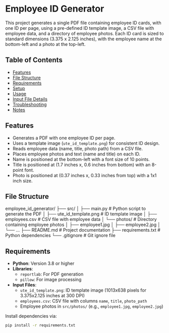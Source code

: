 # Employee ID Generator

This project generates a single PDF file containing employee ID cards, with one ID per page, using a pre-defined ID template image, a CSV file with employee data, and a directory of employee photos. Each ID card is sized to standard dimensions (3.375 x 2.125 inches), with the employee name at the bottom-left and a photo at the top-left.

## Table of Contents
- [Features](#features)
- [File Structure](#file-structure)
- [Requirements](#requirements)
- [Setup](#setup)
- [Usage](#usage)
- [Input File Details](#input-file-details)
- [Troubleshooting](#troubleshooting)
- [Notes](#notes)

## Features
- Generates a PDF with one employee ID per page.
- Uses a template image (`ute_id_template.png`) for consistent ID design.
- Reads employee data (name, title, photo path) from a CSV file.
- Places employee photos and text (name and title) on each ID.
- Name is positioned at the bottom-left with a font size of 10 points.
- Title is positioned at (1.7 inches x, 0.6 inches from bottom) with an 8-point font.
- Photo is positioned at (0.37 inches x, 0.33 inches from top) with a 1x1 inch size.

## File Structure
employee_id_generator/
├── src/
│   ├── main.py              # Python script to generate the PDF
│   ├── ute_id_template.png  # ID template image
│   ├── employees.csv        # CSV file with employee data
│   └── photos/              # Directory containing employee photos
│       ├── employee1.jpg
│       ├── employee2.jpg
│       └── ...
├── README.md                # Project documentation
├── requirements.txt         # Python dependencies
└── .gitignore               # Git ignore file

## Requirements
- **Python**: Version 3.8 or higher
- **Libraries**:
  - `reportlab`: For PDF generation
  - `pillow`: For image processing
- **Input Files**:
  - `ute_id_template.png`: ID template image (1013x638 pixels for 3.375x2.125 inches at 300 DPI)
  - `employees.csv`: CSV file with columns `name`, `title`, `photo_path`
  - Employee photos in `src/photos/` (e.g., `employee1.jpg`, `employee2.jpg`)

Install dependencies via:
```bash
pip install -r requirements.txt
